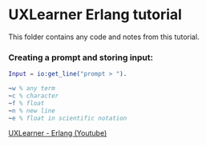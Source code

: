 # UXLearner Erlang tutorial

This folder contains any code and notes from this tutorial.

### Creating a prompt and storing input:
```erlang
Input = io:get_line("prompt > ").
```

```erlang
~w % any term
~c % character
~f % float
~n % new line
~e % float in scientific notation
```


[UXLearner - Erlang (Youtube)](https://www.youtube.com/playlist?list=PLJr0bQpUAsMjwKxwHQXEunWQaZ9q5ttuH)
